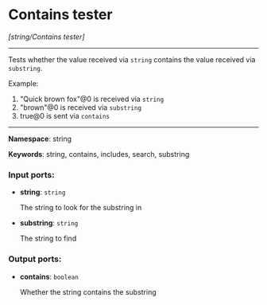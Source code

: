 # Contains tester

_[string/Contains tester]_

---

Tests whether the value received via `string` contains the value received via `substring`.

Example:

1. "Quick brown fox"@0 is received via `string`
2. "brown"@0 is received via `substring`
3. true@0 is sent via `contains`

---

__Namespace__: string

__Keywords__: string, contains, includes, search, substring

### Input ports:

* __string__: ` string `

    The string to look for the substring in


* __substring__: ` string `

    The string to find

### Output ports:

* __contains__: ` boolean `

    Whether the string contains the substring

